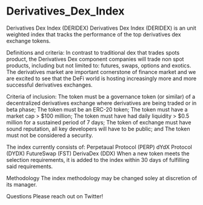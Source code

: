 # Derivatives_Dex_Index

Derivatives Dex Index (DERIDEX)
Derivatives Dex Index (DERIDEX) is an unit weighted index that tracks the performance of the top derivatives dex exchange tokens. 

Definitions and criteria:
In contrast to traditional dex that trades spots product, the Derivatives Dex component companies will trade non spot products, including but not limited to: futures, swaps, options and exotics. The derivatives market are important cornerstone of finance market and we are excited to see that the DeFi world is hosting increasingly more and more successful derivatives exchanges.

Criteria of inclusion:
The token must be a governance token (or similar) of a decentralized derivatives exchange where derivatives are being traded or in beta phase;
The token must be an ERC-20 token;
The token must have a market cap > $100 million;
The token must have had daily liquidity > $0.5 million for a sustained period of 7 days; 
The token of exchange must have sound reputation, all key developers will have to be public;
and
The token must not be considered a security.

The index currently consists of:
Perpetaual Protocol (PERP)
dYdX Protocol (DYDX)
FutureSwap (FST)
DerivaDex (DDX)
When a new token meets the selection requirements, it is added to the index within 30 days of fulfilling said requirements.

Methodology
The index methodology may be changed soley at discretion of its manager.

Questions
Please reach out on Twitter!

